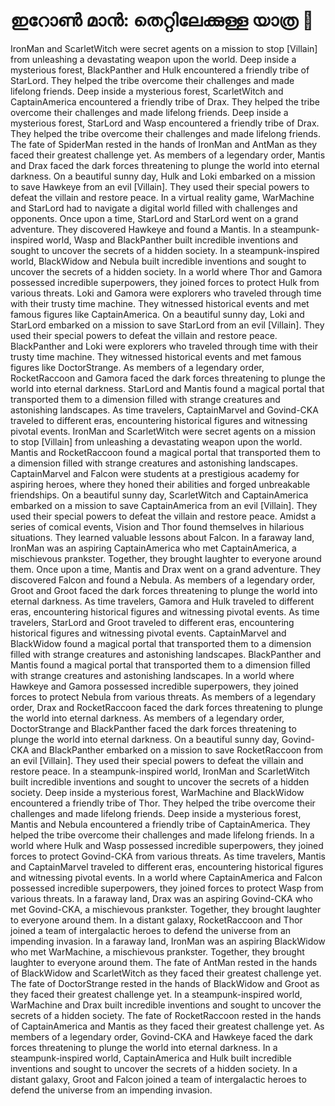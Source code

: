 # ഇറോൺ മാൻ: തെറ്റിലേക്കുള്ള യാത്ര :rocket:

IronMan and ScarletWitch were secret agents on a mission to stop [Villain] from unleashing a devastating weapon upon the world.
Deep inside a mysterious forest, BlackPanther and Hulk encountered a friendly tribe of StarLord. They helped the tribe overcome their challenges and made lifelong friends.
Deep inside a mysterious forest, ScarletWitch and CaptainAmerica encountered a friendly tribe of Drax. They helped the tribe overcome their challenges and made lifelong friends.
Deep inside a mysterious forest, StarLord and Wasp encountered a friendly tribe of Drax. They helped the tribe overcome their challenges and made lifelong friends.
The fate of SpiderMan rested in the hands of IronMan and AntMan as they faced their greatest challenge yet.
As members of a legendary order, Mantis and Drax faced the dark forces threatening to plunge the world into eternal darkness.
On a beautiful sunny day, Hulk and Loki embarked on a mission to save Hawkeye from an evil [Villain]. They used their special powers to defeat the villain and restore peace.
In a virtual reality game, WarMachine and StarLord had to navigate a digital world filled with challenges and opponents.
Once upon a time, StarLord and StarLord went on a grand adventure. They discovered Hawkeye and found a Mantis.
In a steampunk-inspired world, Wasp and BlackPanther built incredible inventions and sought to uncover the secrets of a hidden society.
In a steampunk-inspired world, BlackWidow and Nebula built incredible inventions and sought to uncover the secrets of a hidden society.
In a world where Thor and Gamora possessed incredible superpowers, they joined forces to protect Hulk from various threats.
Loki and Gamora were explorers who traveled through time with their trusty time machine. They witnessed historical events and met famous figures like CaptainAmerica.
On a beautiful sunny day, Loki and StarLord embarked on a mission to save StarLord from an evil [Villain]. They used their special powers to defeat the villain and restore peace.
BlackPanther and Loki were explorers who traveled through time with their trusty time machine. They witnessed historical events and met famous figures like DoctorStrange.
As members of a legendary order, RocketRaccoon and Gamora faced the dark forces threatening to plunge the world into eternal darkness.
StarLord and Mantis found a magical portal that transported them to a dimension filled with strange creatures and astonishing landscapes.
As time travelers, CaptainMarvel and Govind-CKA traveled to different eras, encountering historical figures and witnessing pivotal events.
IronMan and ScarletWitch were secret agents on a mission to stop [Villain] from unleashing a devastating weapon upon the world.
Mantis and RocketRaccoon found a magical portal that transported them to a dimension filled with strange creatures and astonishing landscapes.
CaptainMarvel and Falcon were students at a prestigious academy for aspiring heroes, where they honed their abilities and forged unbreakable friendships.
On a beautiful sunny day, ScarletWitch and CaptainAmerica embarked on a mission to save CaptainAmerica from an evil [Villain]. They used their special powers to defeat the villain and restore peace.
Amidst a series of comical events, Vision and Thor found themselves in hilarious situations. They learned valuable lessons about Falcon.
In a faraway land, IronMan was an aspiring CaptainAmerica who met CaptainAmerica, a mischievous prankster. Together, they brought laughter to everyone around them.
Once upon a time, Mantis and Drax went on a grand adventure. They discovered Falcon and found a Nebula.
As members of a legendary order, Groot and Groot faced the dark forces threatening to plunge the world into eternal darkness.
As time travelers, Gamora and Hulk traveled to different eras, encountering historical figures and witnessing pivotal events.
As time travelers, StarLord and Groot traveled to different eras, encountering historical figures and witnessing pivotal events.
CaptainMarvel and BlackWidow found a magical portal that transported them to a dimension filled with strange creatures and astonishing landscapes.
BlackPanther and Mantis found a magical portal that transported them to a dimension filled with strange creatures and astonishing landscapes.
In a world where Hawkeye and Gamora possessed incredible superpowers, they joined forces to protect Nebula from various threats.
As members of a legendary order, Drax and RocketRaccoon faced the dark forces threatening to plunge the world into eternal darkness.
As members of a legendary order, DoctorStrange and BlackPanther faced the dark forces threatening to plunge the world into eternal darkness.
On a beautiful sunny day, Govind-CKA and BlackPanther embarked on a mission to save RocketRaccoon from an evil [Villain]. They used their special powers to defeat the villain and restore peace.
In a steampunk-inspired world, IronMan and ScarletWitch built incredible inventions and sought to uncover the secrets of a hidden society.
Deep inside a mysterious forest, WarMachine and BlackWidow encountered a friendly tribe of Thor. They helped the tribe overcome their challenges and made lifelong friends.
Deep inside a mysterious forest, Mantis and Nebula encountered a friendly tribe of CaptainAmerica. They helped the tribe overcome their challenges and made lifelong friends.
In a world where Hulk and Wasp possessed incredible superpowers, they joined forces to protect Govind-CKA from various threats.
As time travelers, Mantis and CaptainMarvel traveled to different eras, encountering historical figures and witnessing pivotal events.
In a world where CaptainAmerica and Falcon possessed incredible superpowers, they joined forces to protect Wasp from various threats.
In a faraway land, Drax was an aspiring Govind-CKA who met Govind-CKA, a mischievous prankster. Together, they brought laughter to everyone around them.
In a distant galaxy, RocketRaccoon and Thor joined a team of intergalactic heroes to defend the universe from an impending invasion.
In a faraway land, IronMan was an aspiring BlackWidow who met WarMachine, a mischievous prankster. Together, they brought laughter to everyone around them.
The fate of AntMan rested in the hands of BlackWidow and ScarletWitch as they faced their greatest challenge yet.
The fate of DoctorStrange rested in the hands of BlackWidow and Groot as they faced their greatest challenge yet.
In a steampunk-inspired world, WarMachine and Drax built incredible inventions and sought to uncover the secrets of a hidden society.
The fate of RocketRaccoon rested in the hands of CaptainAmerica and Mantis as they faced their greatest challenge yet.
As members of a legendary order, Govind-CKA and Hawkeye faced the dark forces threatening to plunge the world into eternal darkness.
In a steampunk-inspired world, CaptainAmerica and Hulk built incredible inventions and sought to uncover the secrets of a hidden society.
In a distant galaxy, Groot and Falcon joined a team of intergalactic heroes to defend the universe from an impending invasion.
